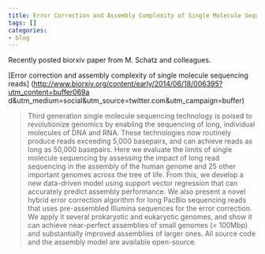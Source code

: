 ```yaml
---
title: Error Correction and Assembly Complexity of Single Molecule Sequencing Reads
tags: []
categories:
- blog
---
```

Recently posted biorxiv paper from M. Schatz and colleagues.
<!--more-->

[Error correction and assembly complexity of single molecule sequencing reads]
(http://www.biorxiv.org/content/early/2014/06/18/006395?utm_content=buffer069a
d&utm_medium=social&utm_source=twitter.com&utm_campaign=buffer)

> Third generation single molecule sequencing technology is poised to
revolutionize genomics by enabling the sequencing of long, individual
molecules of DNA and RNA. These technologies now routinely produce reads
exceeding 5,000 basepairs, and can achieve reads as long as 50,000 basepairs.
Here we evaluate the limits of single molecule sequencing by assessing the
impact of long read sequencing in the assembly of the human genome and 25
other important genomes across the tree of life. From this, we develop a new
data-driven model using support vector regression that can accurately predict
assembly performance. We also present a novel hybrid error correction
algorithm for long PacBio sequencing reads that uses pre-assembled Illumina
sequences for the error correction. We apply it several prokaryotic and
eukaryotic genomes, and show it can achieve near-perfect assemblies of small
genomes (< 100Mbp) and substantially improved assemblies of larger ones. All
source code and the assembly model are available open-source.

